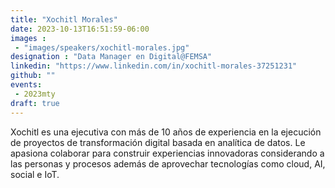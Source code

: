 ```yaml
---
title: "Xochitl Morales"
date: 2023-10-13T16:51:59-06:00
images : 
 - "images/speakers/xochitl-morales.jpg"
designation : "Data Manager en Digital@FEMSA"
linkedin: "https://www.linkedin.com/in/xochitl-morales-37251231"
github: ""
events: 
 - 2023mty
draft: true 
---
```


Xochitl es una ejecutiva con más de 10 años de experiencia en la ejecución de proyectos de transformación digital basada en analítica de datos. Le apasiona colaborar para construir experiencias innovadoras considerando a las personas y procesos además de aprovechar tecnologías como cloud, AI, social e IoT.